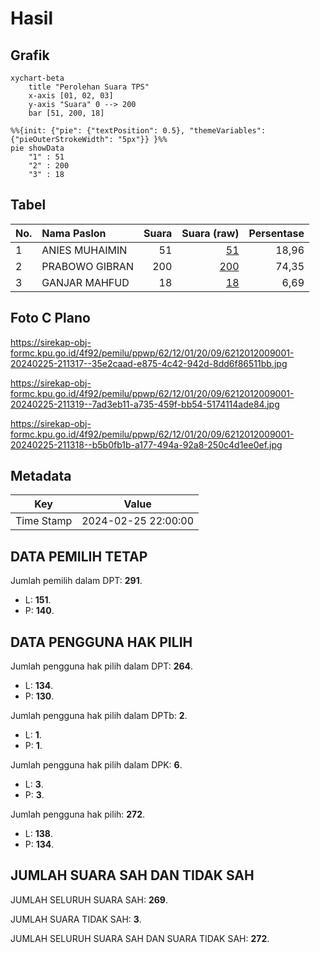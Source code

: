 # Hasil

## Grafik

```mermaid
xychart-beta
    title "Perolehan Suara TPS"
    x-axis [01, 02, 03]
    y-axis "Suara" 0 --> 200
    bar [51, 200, 18]
```

```mermaid
%%{init: {"pie": {"textPosition": 0.5}, "themeVariables": {"pieOuterStrokeWidth": "5px"}} }%%
pie showData
    "1" : 51
    "2" : 200
    "3" : 18
```

## Tabel

| No. | Nama Paslon    | Suara | Suara (raw) | Persentase |
|:--- |:-------------- | -----:| -----------:| ----------:|
| 1   | ANIES MUHAIMIN | 51    | [51][p-1]   | 18,96      |
| 2   | PRABOWO GIBRAN | 200   | [200][p-2]  | 74,35      |
| 3   | GANJAR MAHFUD  | 18    | [18][p-3]   | 6,69       |


[p-1]: https://github.com/gigit-pemilu/pemilu-2024-62-kalimantan-tengah/blob/main/pilpres/hitung-suara/sub/62-kalimantan-tengah/sub/12-murung-raya/sub/01-murung/sub/2009-danau-usung/sub/001-tps/sub/paslon-1.txt
[p-2]: https://github.com/gigit-pemilu/pemilu-2024-62-kalimantan-tengah/blob/main/pilpres/hitung-suara/sub/62-kalimantan-tengah/sub/12-murung-raya/sub/01-murung/sub/2009-danau-usung/sub/001-tps/sub/paslon-2.txt
[p-3]: https://github.com/gigit-pemilu/pemilu-2024-62-kalimantan-tengah/blob/main/pilpres/hitung-suara/sub/62-kalimantan-tengah/sub/12-murung-raya/sub/01-murung/sub/2009-danau-usung/sub/001-tps/sub/paslon-3.txt

## Foto C Plano

https://sirekap-obj-formc.kpu.go.id/4f92/pemilu/ppwp/62/12/01/20/09/6212012009001-20240225-211317--35e2caad-e875-4c42-942d-8dd6f86511bb.jpg

https://sirekap-obj-formc.kpu.go.id/4f92/pemilu/ppwp/62/12/01/20/09/6212012009001-20240225-211319--7ad3eb11-a735-459f-bb54-5174114ade84.jpg

https://sirekap-obj-formc.kpu.go.id/4f92/pemilu/ppwp/62/12/01/20/09/6212012009001-20240225-211318--b5b0fb1b-a177-494a-92a8-250c4d1ee0ef.jpg


## Metadata

| Key        | Value               |
| ---------- | ------------------- |
| Time Stamp | 2024-02-25 22:00:00 |


## DATA PEMILIH TETAP

Jumlah pemilih dalam DPT: **291**.
 * L: **151**.
 * P: **140**.

## DATA PENGGUNA HAK PILIH

Jumlah pengguna hak pilih dalam DPT: **264**.
 * L: **134**.
 * P: **130**.

Jumlah pengguna hak pilih dalam DPTb: **2**.
 * L: **1**.
 * P: **1**.

Jumlah pengguna hak pilih dalam DPK: **6**.
 * L: **3**.
 * P: **3**.

Jumlah pengguna hak pilih: **272**.
 * L: **138**.
 * P: **134**.

## JUMLAH SUARA SAH DAN TIDAK SAH

JUMLAH SELURUH SUARA SAH: **269**.

JUMLAH SUARA TIDAK SAH: **3**.

JUMLAH SELURUH SUARA SAH DAN SUARA TIDAK SAH: **272**.


